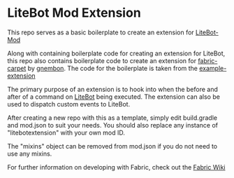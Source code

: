 # LiteBot Mod Extension

This repo serves as a basic boilerplate to create an extension for [LiteBot-Mod](https://github.com/iDarkLightning/litebot-mod)

Along with containing boilerplate code for creating an extension for LiteBot, this repo
also contains boilerplate code to create an extension for [fabric-carpet](https://github.com/gnembon/fabric-carpet)
by [gnembon](https://github.com/gnembon). The code for the boilerplate is taken from
the [example-extension](https://github.com/gnembon/fabric-carpet-extension-example-mod)

The primary purpose of an extension is to hook into when the before and after of
a command on [LiteBot](https://github.com/iDarkLightning/LiteBot) being executed.
The extension can also be used to dispatch custom events to LiteBot.

After creating a new repo with this as a template, simply edit build.gradle and mod.json to suit your needs.
You should also replace any instance of "litebotextension" with your own mod ID.

The "mixins" object can be removed from mod.json if you do not need to use any mixins.

For further information on developing with Fabric, check out the [Fabric Wiki](https://fabricmc.net/wiki/doku.php)
